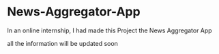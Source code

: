 # News-Aggregator-App
In an online internship, I had made this Project the News Aggregator App

all the information will be updated soon
